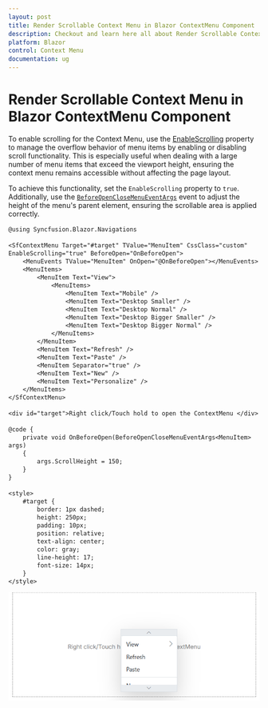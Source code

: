 ```yaml
---
layout: post
title: Render Scrollable Context Menu in Blazor ContextMenu Component | Syncfusion
description: Checkout and learn here all about Render Scrollable Context Menu in Syncfusion Blazor ContextMenu component and more.
platform: Blazor
control: Context Menu
documentation: ug
---
```


# Render Scrollable Context Menu in Blazor ContextMenu Component

To enable scrolling for the Context Menu, use the [EnableScrolling](https://help.syncfusion.com/cr/blazor/Syncfusion.Blazor.Navigations.SfContextMenu-1.html#Syncfusion_Blazor_Navigations_SfContextMenu_1_EnableScrolling) property to manage the overflow behavior of menu items by enabling or disabling scroll functionality. This is especially useful when dealing with a large number of menu items that exceed the viewport height, ensuring the context menu remains accessible without affecting the page layout.

To achieve this functionality, set the `EnableScrolling` property to `true`. Additionally, use the [`BeforeOpenCloseMenuEventArgs`](https://help.syncfusion.com/cr/blazor/Syncfusion.Blazor.Navigations.MenuEvents-1.html#Syncfusion_Blazor_Navigations_MenuEvents_1_BeforeOpenCloseMenuEventArg.html) event to adjust the height of the menu's parent element, ensuring the scrollable area is applied correctly.

```cshtml
@using Syncfusion.Blazor.Navigations

<SfContextMenu Target="#target" TValue="MenuItem" CssClass="custom" EnableScrolling="true" BeforeOpen="OnBeforeOpen">
    <MenuEvents TValue="MenuItem" OnOpen="@OnBeforeOpen"></MenuEvents>
    <MenuItems>
        <MenuItem Text="View">
            <MenuItems>
                <MenuItem Text="Mobile" />
                <MenuItem Text="Desktop Smaller" />
                <MenuItem Text="Desktop Normal" />
                <MenuItem Text="Desktop Bigger Smaller" />
                <MenuItem Text="Desktop Bigger Normal" />
            </MenuItems>
        </MenuItem>
        <MenuItem Text="Refresh" />
        <MenuItem Text="Paste" />
        <MenuItem Separator="true" />
        <MenuItem Text="New" />
        <MenuItem Text="Personalize" />
    </MenuItems>
</SfContextMenu>

<div id="target">Right click/Touch hold to open the ContextMenu </div>

@code {
    private void OnBeforeOpen(BeforeOpenCloseMenuEventArgs<MenuItem> args)
    {
        args.ScrollHeight = 150;
    }
}

<style>
    #target {
        border: 1px dashed;
        height: 250px;
        padding: 10px;
        position: relative;
        text-align: center;
        color: gray;
        line-height: 17;
        font-size: 14px;
    }
</style>

```

![Blazor ContextMenu with Scroller Support](./../images/blazor-contextmenu-scroller.png)